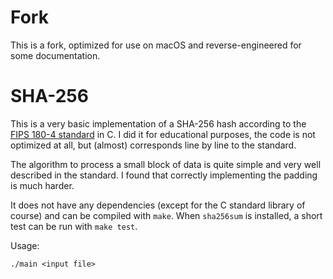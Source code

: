 # Fork

This is a fork, optimized for use on macOS and reverse-engineered for some documentation.

# SHA-256

This is a very basic implementation of a SHA-256 hash according to the [FIPS
180-4 standard](http://csrc.nist.gov/publications/fips/fips180-4/fips-180-4.pdf)
in C. I did it for educational purposes, the code is not optimized at all, but
(almost) corresponds line by line to the standard.

The algorithm to process a small block of data is quite simple and very well
described in the standard. I found that correctly implementing the padding is
much harder.

It does not have any dependencies (except for the C standard library of course)
and can be compiled with `make`. When `sha256sum` is installed, a short test can
be run with `make test`.

Usage:

```
./main <input file>
```
